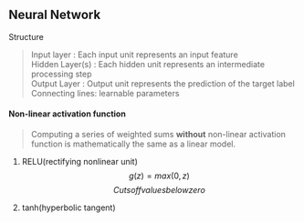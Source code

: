 ## Neural Network

Structure
> Input layer : Each input unit represents an input feature  
> Hidden Layer(s) : Each hidden unit represents an intermediate processing step  
> Output Layer : Output unit represents the prediction of the target label  
> Connecting lines: learnable parameters  

#### Non-linear activation function

> Computing a series of weighted sums **without** non-linear activation function is mathematically the same as a linear model.  


1. RELU(rectifying nonlinear unit)
$$ g(z) = max(0,z) $$
$$ Cuts off values below zero $$

2. tanh(hyperbolic tangent)

